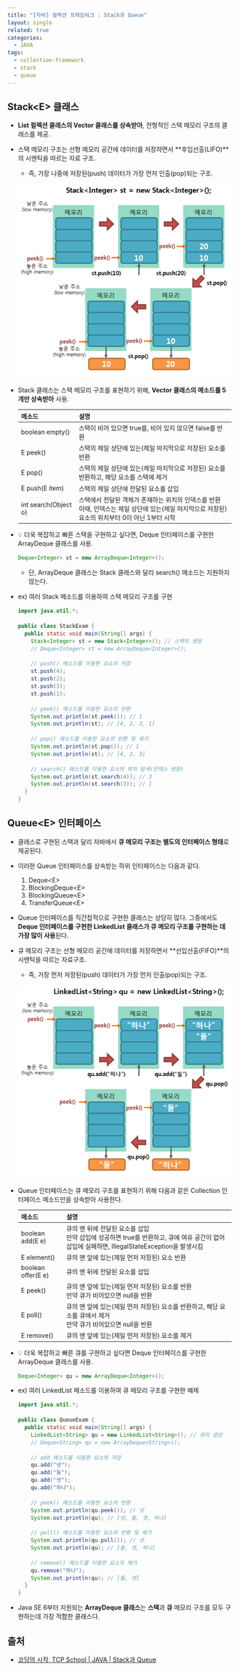 ```yaml
---
title: "[자바] 컬렉션 프레임워크 : Stack과 Queue"
layout: single
related: true
categories:
  - JAVA
tags:
  - collection-framework
  - stack
  - queue
---
```


## Stack\<E> 클래스
- **List 컬렉션 클래스의 Vector 클래스를 상속받아**, 전형적인 스택 메모리 구조의 클래스를 제공.
- 스택 메모리 구조는 선형 메모리 공간에 데이터를 저장하면서 **후입선출(LIFO)**의 시멘틱을 따르는 자료 구조.
  - 즉, 가장 나중에 저장된(push) 데이터가 가장 먼저 인출(pop)되는 구조.
  
  ![스택의 구조](/assets/images/java/stack.png)
  
- Stack 클래스는 스택 메모리 구조를 표현하기 위해, **Vector 클래스의 메소드를 5개만 상속받아** 사용.

  | 메소드 | 설명 |
  |:------|:------|
  | boolean empty() | 스택이 비어 있으면 true를, 비어 있지 않으면 false를 반환 |
  | E peek() | 스택의 제일 상단에 있는(제일 마지막으로 저장된) 요소를 반환 |
  | E pop() | 스택의 제일 상단에 있는(제일 마지막으로 저장된) 요소를 반환하고, 해당 요소를 스택에 제거 |
  | E push(E item) | 스택의 제일 상단에 전달된 요소를 삽입 |
  | int search(Object o) | 스택에서 전달된 객체가 존재하는 위치의 인덱스를 반환<br/>이때, 인덱스는 제일 상단에 있는(제일 마지막으로 저장된) 요소의 위치부터 0이 아닌 1부터 시작 |
  
  
  
  
- 💡 더욱 복잡하고 빠른 스택을 구현하고 싶다면, Deque 인터페이스를 구현한 ArrayDeque 클래스를 사용.

  ```java
  Deque<Integer> st = new ArrayDeque<Integer>();
  ```
  - 단, ArrayDeque 클래스는 Stack 클래스와 달리 search() 메소드는 지원하지 않는다.




- ex) 여러 Stack 메소드를 이용하여 스택 메모리 구조를 구현

  ```java
  import java.util.*;
  
  public class StackExam {
    public static void main(String[] args) {
      Stack<Integer> st = new Stack<Integer>(); // 스택의 생성
      // Deque<Integer> st = new ArrayDeque<Integer>();
      
      // push() 메소드를 이용한 요소의 저장
      st.push(4);
      st.push(2);
      st.push(3);
      st.push(1);
      
      // peek() 메소드를 이용한 요소의 반환
      System.out.println(st.peek()); // 1
      System.out.println(st); // [4, 2, 3, 1]
      
      // pop() 메소드를 이용한 요소의 반환 및 제거
      System.out.println(st.pop()); // 1
      System.out.println(st); // [4, 2, 3]
      
      // search() 메소드를 이용한 요소의 위치 탐색(인덱스 반환)
      System.out.println(st.search(4)); // 3
      System.out.println(st.search(3)); // 1
    }
  }
  ```
  
## Queue\<E> 인터페이스
- 클래스로 구현된 스택과 달리 자바에서 **큐 메모리 구조는 별도의 인터페이스 형태**로 제공된다.
- 이러한 Queue 인터페이스를 상속받는 하위 인터페이스는 다음과 같다.
  1. Deque\<E>
  2. BlockingDeque\<E>
  3. BlockingQueue\<E>
  4. TransferQueue\<E>
  
- Queue 인터페이스를 직간접적으로 구현한 클래스는 상당히 많다. 그중에서도 **Deque 인터페이스를 구현한 LinkedList 클래스가 큐 메모리 구조를 구현하는 데 가장 많이 사용**된다.
- 큐 메모리 구조는 선형 메모리 공간에 데이터를 저장하면서 **선입선출(FIFO)**의 시멘틱을 따르는 자료구조.
  - 즉, 가장 먼저 저장된(push) 데이터가 가장 먼저 인출(pop)되는 구조.
  
  ![큐 구조](/assets/images/java/queue.png)
  
- Queue 인터페이스는 큐 메모리 구조를 표현하기 위해 다음과 같은 Collection 인터페이스 메소드만을 상속받아 사용한다.

  | 메소드 | 설명 |
  |:------|:------|
  | boolean add(E e) | 큐의 맨 뒤에 전달된 요소를 삽입<br/>만약 삽입에 성공하면 true를 반환하고, 큐에 여유 공간이 없어 삽입에 실패하면, IllegalStateException을 발생시킴
  | E element() | 큐의 맨 앞에 있는(제일 먼저 저장된) 요소 반환 |
  | boolean offer(E e) | 큐의 맨 뒤에 전달된 요소를 삽입 |
  | E peek() | 큐의 맨 앞에 있는(제일 먼저 저장된) 요소를 반환<br/>만약 큐가 비어있으면 null을 반환 |
  | E poll() | 큐의 맨 앞에 있는(제일 먼저 저장된) 요소를 반환하고, 해당 요소를 큐에서 제거<br/>만약 큐가 비어있으면 null을 반환 |
  | E remove() | 큐의 맨 앞에 있는(제일 먼저 저장된) 요소를 제거 |
  
- 💡 더욱 복잡하고 빠른 큐를 구현하고 싶다면 Deque 인터페이스를 구현한 ArrayDeque 클래스를 사용.

  ```java
  Deque<Integer> qu = new ArrayDeque<Integer>();
  ```
  
- ex) 여러 LinkedList 메소드를 이용하여 큐 메모리 구조를 구현한 예제

  ```java
  import java.util.*;
  
  public class QueueExam {
    public static void main(String[] args) {
      LinkedList<String> qu = new LinkedList<String>(); // 큐의 생성
      // Deque<String> qu = new ArrayDeque<String>();
      
      // add 메소드를 이용한 요소의 저장
      qu.add("넷");
      qu.add("둘");
      qu.add("셋");
      qu.add("하나");
      
      // peek() 메소드를 이용한 요소의 반환
      System.out.println(qu.peek()); // 넷
      System.out.println(qu); // [넷, 둘, 셋, 하나]
      
      // poll() 메소드를 이용한 요소의 반환 및 제거
      System.out.println(qu.poll()); // 넷
      System.out.println(qu); // [둘, 셋, 하나]
      
      // remove() 메소드를 이용한 요소의 제거
      qu.remove("하나");
      System.out.println(qu); // [둘, 셋]
    }
  }
  ```
  
- Java SE 6부터 지원되는 **ArrayDeque 클래스**는 **스택**과 **큐** 메모리 구조를 모두 구현하는데 가장 적합한 클래스다.
  
## 출처
- [코딩의 시작, TCP School \| JAVA \| Stack과 Queue](https://www.tcpschool.com/java/java_collectionFramework_stackQueue)
